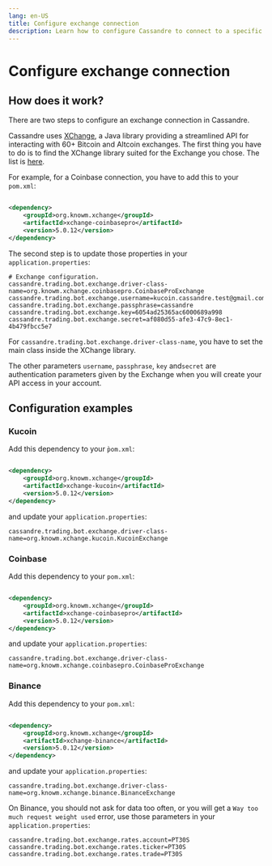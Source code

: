 ```yaml
---
lang: en-US
title: Configure exchange connection
description: Learn how to configure Cassandre to connect to a specific exchange (kucoin, Binance, Coinbase...)
---
```


# Configure exchange connection

## How does it work?

There are two steps to configure an exchange connection in Cassandre.

Cassandre uses [XChange](https://github.com/knowm/XChange), a Java library providing a streamlined API for interacting
with 60+ Bitcoin and Altcoin exchanges. The first thing you have to do is to find the XChange library suited for the
Exchange you chose. The list is [here](https://search.maven.org/search?q=org.knowm.xchange).

For example, for a Coinbase connection, you have to add this to your `pom.xml`:

```xml

<dependency>
    <groupId>org.knowm.xchange</groupId>
    <artifactId>xchange-coinbasepro</artifactId>
    <version>5.0.12</version>
</dependency>
```

The second step is to update those properties in your `application.properties`:

```properties
# Exchange configuration.
cassandre.trading.bot.exchange.driver-class-name=org.knowm.xchange.coinbasepro.CoinbaseProExchange
cassandre.trading.bot.exchange.username=kucoin.cassandre.test@gmail.com
cassandre.trading.bot.exchange.passphrase=cassandre
cassandre.trading.bot.exchange.key=6054ad25365ac6000689a998
cassandre.trading.bot.exchange.secret=af080d55-afe3-47c9-8ec1-4b479fbcc5e7
```

For `cassandre.trading.bot.exchange.driver-class-name`, you have to set the main class inside the XChange library.

The other parameters `username`, `passphrase`, `key` and`secret` are authentication parameters given by the Exchange
when you will create your API access in your account.

## Configuration examples

### Kucoin

Add this dependency to your `̀pom.xml`:

```xml

<dependency>
    <groupId>org.knowm.xchange</groupId>
    <artifactId>xchange-kucoin</artifactId>
    <version>5.0.12</version>
</dependency>
```

and update your `application.properties`:

```properties
cassandre.trading.bot.exchange.driver-class-name=org.knowm.xchange.kucoin.KucoinExchange
```

### Coinbase

Add this dependency to your `pom.xml`:

```xml

<dependency>
    <groupId>org.knowm.xchange</groupId>
    <artifactId>xchange-coinbasepro</artifactId>
    <version>5.0.12</version>
</dependency>
```

and update your `application.properties`:

```properties
cassandre.trading.bot.exchange.driver-class-name=org.knowm.xchange.coinbasepro.CoinbaseProExchange
```

### Binance

Add this dependency to your `pom.xml`:

```xml

<dependency>
    <groupId>org.knowm.xchange</groupId>
    <artifactId>xchange-binance</artifactId>
    <version>5.0.12</version>
</dependency>
```

and update your `application.properties`:

```properties
cassandre.trading.bot.exchange.driver-class-name=org.knowm.xchange.binance.BinanceExchange
```

On Binance, you should not ask for data too often, or you will get a `Way too much request weight used` error, use those
parameters in your `application.properties`:

```properties
cassandre.trading.bot.exchange.rates.account=PT30S
cassandre.trading.bot.exchange.rates.ticker=PT30S
cassandre.trading.bot.exchange.rates.trade=PT30S
```
